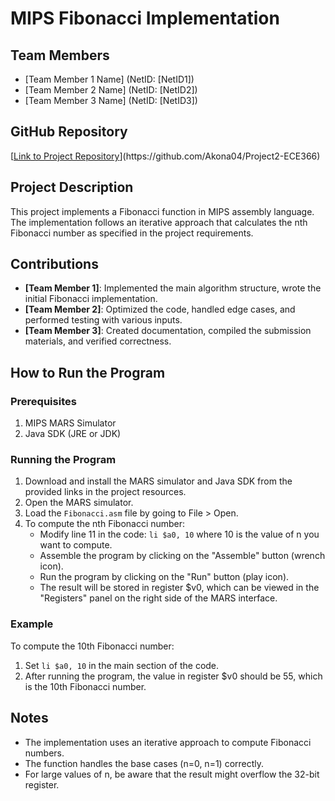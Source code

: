 # MIPS Fibonacci Implementation

## Team Members
- [Team Member 1 Name] (NetID: [NetID1])
- [Team Member 2 Name] (NetID: [NetID2])
- [Team Member 3 Name] (NetID: [NetID3])

## GitHub Repository
[[Link to Project Repository]([https://github.com/[username]/mips-fibonacci](https://github.com/Akona04/Project2-ECE366))](https://github.com/Akona04/Project2-ECE366)

## Project Description
This project implements a Fibonacci function in MIPS assembly language. The implementation follows an iterative approach that calculates the nth Fibonacci number as specified in the project requirements.

## Contributions
- **[Team Member 1]**: Implemented the main algorithm structure, wrote the initial Fibonacci implementation.
- **[Team Member 2]**: Optimized the code, handled edge cases, and performed testing with various inputs.
- **[Team Member 3]**: Created documentation, compiled the submission materials, and verified correctness.

## How to Run the Program

### Prerequisites
1. MIPS MARS Simulator 
2. Java SDK (JRE or JDK)

### Running the Program
1. Download and install the MARS simulator and Java SDK from the provided links in the project resources.
2. Open the MARS simulator.
3. Load the `Fibonacci.asm` file by going to File > Open.
4. To compute the nth Fibonacci number:
   - Modify line 11 in the code: `li $a0, 10` where 10 is the value of n you want to compute.
   - Assemble the program by clicking on the "Assemble" button (wrench icon).
   - Run the program by clicking on the "Run" button (play icon).
   - The result will be stored in register $v0, which can be viewed in the "Registers" panel on the right side of the MARS interface.

### Example
To compute the 10th Fibonacci number:
1. Set `li $a0, 10` in the main section of the code.
2. After running the program, the value in register $v0 should be 55, which is the 10th Fibonacci number.

## Notes
- The implementation uses an iterative approach to compute Fibonacci numbers.
- The function handles the base cases (n=0, n=1) correctly.
- For large values of n, be aware that the result might overflow the 32-bit register.
